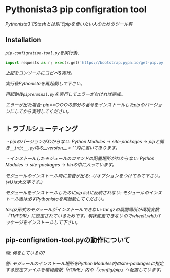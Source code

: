 # Pythonista3 pip configration tool
*Pythonista3でStashとは別でpipを使いたい人のためのツール群*

## Installation
*`pip-configration-tool.py`を実行後、*

```Python
import requests as r; exec(r.get('https://bootstrap.pypa.io/get-pip.py').content) 
```

*上記をコンソールにコピペ&実行。*

*実行後Pythonistaを再起動して下さい。*

*再起動後`pipTerminal.py`を実行してエラーがなければ完成。*

*エラーが出た場合: pip==○○○の部分の番号をインストールしたpipのバージョンにしてから実行してください。*

## トラブルシューティング
*・pipのバージョンがわからない: Python Modules -> site-packages -> pipと開き`__init__.py`内の__version__ = ""内に書いてあります。*

*・インストールしたモジュールのコマンドの配置場所がわからない: Python Modules -> site-packages -> binの中に入っています。*

*モジュールのインストール時に警告が出る: -Uオプションをつけてみて下さい。(※Uは大文字です。)*

*モジュールをインストールしたのにpip listに反映されない: モジュールのインストール後は必ずPythonistaを再起動してください。*

*tar.gz形式のモジュールがインストールできない: tar.gzの展開場所が環境変数「TMPDIR」に設定されているためです。現状変更できないのでwheel(.whl)パッケージをインストールして下さい。*

## pip-configration-tool.pyの動作について
*問: 何をしているの?*

*答: モジュールのインストール場所をPython Modules内のsite-packagesに指定する設定ファイルを環境変数「HOME」内の「.config/pip」へ配置しています。*

